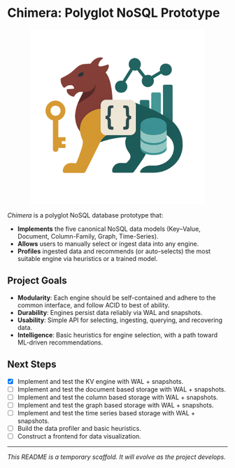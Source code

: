 # Chimera: Polyglot NoSQL Prototype

<p align="center">
  <img src="docs/Chimera-Logo.png" alt="Chimera Logo" width="400"/>
</p>

*Chimera* is a polyglot NoSQL database prototype that:

* **Implements** the five canonical NoSQL data models (Key–Value, Document, Column-Family, Graph, Time-Series).
* **Allows** users to manually select or ingest data into any engine.
* **Profiles** ingested data and recommends (or auto-selects) the most suitable engine via heuristics or a trained model.

## Project Goals

* **Modularity**: Each engine should be self-contained and adhere to the common interface, and follow ACID to best of ability.
* **Durability**: Engines persist data reliably via WAL and snapshots.
* **Usability**: Simple API for selecting, ingesting, querying, and recovering data.
* **Intelligence**: Basic heuristics for engine selection, with a path toward ML-driven recommendations.

## Next Steps

* [x] Implement and test the KV engine with WAL + snapshots.
* [ ] Implement and test the document based storage with WAL + snapshots.
* [ ] Implement and test the column based storage with WAL + snapshots.
* [ ] Implement and test the graph based storage with WAL + snapshots.
* [ ] Implement and test the time series based storage with WAL + snapshots.
* [ ] Build the data profiler and basic heuristics.
* [ ] Construct a frontend for data visualization. 

---

*This README is a temporary scaffold. It will evolve as the project develops.*
